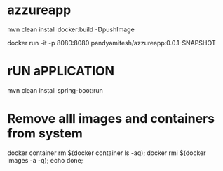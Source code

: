# azzureapp

mvn clean install docker:build -DpushImage

docker run -it -p 8080:8080 pandyamitesh/azzureapp:0.0.1-SNAPSHOT

# rUN aPPLICATION 
mvn clean install spring-boot:run

# Remove alll images and containers from system 
docker container rm $(docker container ls -aq);
docker rmi $(docker images -a -q);
echo  done;
